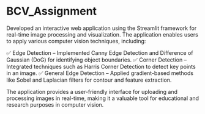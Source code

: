 # BCV_Assignment

Developed an interactive web application using the Streamlit framework for real-time image processing and visualization. The application enables users to apply various computer vision techniques, including:

✅ Edge Detection – Implemented Canny Edge Detection and Difference of Gaussian (DoG) for identifying object boundaries.
✅ Corner Detection – Integrated techniques such as Harris Corner Detection to detect key points in an image.
✅ General Edge Detection – Applied gradient-based methods like Sobel and Laplacian filters for contour and feature extraction.

The application provides a user-friendly interface for uploading and processing images in real-time, making it a valuable tool for educational and research purposes in computer vision.
